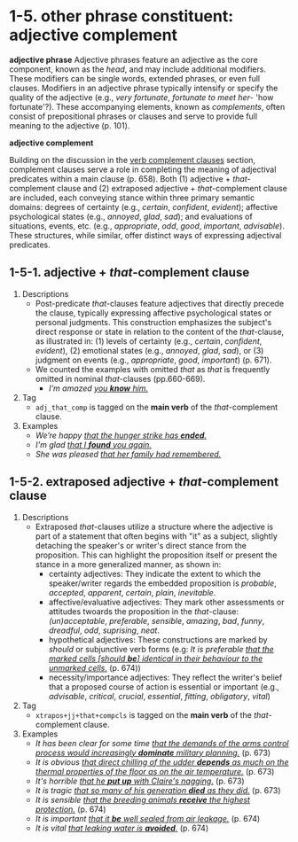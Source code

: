 # 1-5. other phrase constituent: adjective complement

**adjective phrase**
Adjective phrases feature an adjective as the core component, known as the *head*, and may include additional modifiers. These modifiers can be single words, extended phrases, or even full clauses. 
Modifiers in an adjective phrase typically intensify or specify the quality of the adjective (e.g., *very fortunate*, *fortunate to meet her*- 'how fortunate'?). These accompanying elements, known as *complements*, often consist of prepositional phrases or clauses and serve to provide full meaning to the adjective (p. 101).

**adjective complement**

Building on the discussion in the [verb complement clauses](2.%20Syntactic%20function2.html#1-2-clause-constituent-verb-complement) section, complement clauses serve a role in completing the meaning of adjectival predicates within a main clause (p. 658). Both (1) adjective + *that*-complement clause and (2) extraposed adjective + *that*-complement clause are included, each conveying stance within three primary semantic domains: degrees of certainty (e.g., *certain*, *confident*, *evident*); affective psychological states (e.g., *annoyed*, *glad*, *sad*); and evaluations of situations, events, etc. (e.g., *appropriate*, *odd*, *good*, *important*, *advisable*). These structures, while similar, offer distinct ways of expressing adjectival predicates.

## 1-5-1. adjective + *that*-complement clause

1. Descriptions
    - Post-predicate *that*-clauses feature adjectives that directly precede the clause, typically expressing affective psychological states or personal judgments. This construction emphasizes the subject's direct response or state in relation to the content of the *that*-clause, as illustrated in: (1) levels of certainty (e.g., *certain*, *confident*, *evident*), (2) emotional states (e.g., *annoyed*, *glad*, *sad*), or (3) judgment on events (e.g., *appropriate*, *good*, *important*) (p. 671).
    - We counted the examples with omitted *that* as *that* is frequently omitted in nominal *that*-clauses (pp.660-669).
        -  *I'm amazed <ins>you **know** him.</ins>*
2. Tag
    - `adj_that_comp` is tagged on the **main verb** of the *that*-complement clause.
3. Examples
    - *We’re happy <ins>that the hunger strike has **ended**.</ins>*
    - *I'm glad <ins>that I **found** you again.</ins>*
    - *She was pleased <ins>that her family had remembered.</ins>*

## 1-5-2. extraposed adjective + *that*-complement clause 

1. Descriptions
    - Extraposed *that*-clauses utilize a structure where the adjective is part of a statement that often begins with "it" as a subject, slightly detaching the speaker's or writer's direct stance from the proposition. This can highlight the proposition itself or present the stance in a more generalized manner, as shown in: 
        - certainty adjectives: They indicate the extent to which the speaker/writer regards the embedded proposition is *probable*, *accepted*, *apparent*, *certain*, *plain*, *inevitable*.
        - affective/evaluative adjectives: They mark other assessments or attitudes twoards the proposition in the *that*-clause: *(un)acceptable*, *preferable*, *sensible*, *amazing*, *bad*, *funny*, *dreadful*, *odd*, *suprising*, *neat*.
        - hypothetical adjectives: These constructions are marked by *should* or subjunctive verb forms (e.g: *It is preferable <ins>that the marked cells [should **be**] identical in their behaviour to the unmarked cells.</ins>* (p. 674))
        - necessity/importance adjectives: They reflect the writer's belief that a proposed course of action is essential or important (e.g., *advisable*, *critical*, *crucial*, *essential*, *fitting*, *obligatory*, *vital*)
2. Tag
    - `xtrapos+jj+that+compcls` is tagged on the **main verb** of the *that*-complement clause.
3. Examples
    - *It has been clear for some time <ins>that the demands of the arms control process would increasingly **dominate** military planning.</ins>* (p. 673)
    - *It is obvious <ins>that direct chilling of the udder **depends** as much on the thermal properties of the floor as on the air temperature.</ins>* (p. 673)
    - *It's horrible <ins>that he **put up** with Claire's nagging.</ins>* (p. 673)
    - *It is tragic <ins>that so many of his generation **died** as they did.</ins>* (p. 673)
    - *It is sensible <ins>that the breeding animals **receive** the highest protection.</ins>* (p. 674)
    - *It is important <ins>that it **be** well sealed from air leakage.</ins>* (p. 674)
    - *It is vital <ins>that leaking water is **avoided**.</ins>* (p. 674)
